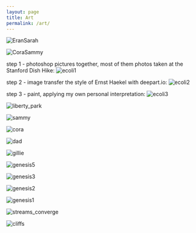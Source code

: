 ```yaml
---
layout: page
title: Art
permalink: /art/
---
```


![EranSarah](https://raw.githubusercontent.com/eagmon/eagmon.github.io/master/images/artwork/EandS.jpg)

![CoraSammy](https://raw.githubusercontent.com/eagmon/eagmon.github.io/master/images/artwork/CandS.jpg)

step 1 - photoshop pictures together, most of them photos taken at the Stanford Dish Hike:
![ecoli1](https://raw.githubusercontent.com/eagmon/eagmon.github.io/master/images/artwork/ecoli1.jpg)

step 2 - image transfer the style of Ernst Haekel with deepart.io:
![ecoli2](https://raw.githubusercontent.com/eagmon/eagmon.github.io/master/images/artwork/ecoli2.jpg)

step 3 - paint, applying my own personal interpretation:
![ecoli3](https://raw.githubusercontent.com/eagmon/eagmon.github.io/master/images/artwork/ecoli3.jpg)

![liberty_park](https://raw.githubusercontent.com/eagmon/eagmon.github.io/master/images/artwork/liberty_park.jpg)

![sammy](https://raw.githubusercontent.com/eagmon/eagmon.github.io/master/images/artwork/sammy.jpg)

![cora](https://raw.githubusercontent.com/eagmon/eagmon.github.io/master/images/artwork/cora.jpg)

![dad](https://raw.githubusercontent.com/eagmon/eagmon.github.io/master/images/artwork/dad.jpg)

![gillie](https://raw.githubusercontent.com/eagmon/eagmon.github.io/master/images/artwork/gillie.jpg)

![genesis5](https://raw.githubusercontent.com/eagmon/eagmon.github.io/master/images/artwork/genesis5.jpg)

![genesis3](https://raw.githubusercontent.com/eagmon/eagmon.github.io/master/images/artwork/genesis3.jpg)

![genesis2](https://raw.githubusercontent.com/eagmon/eagmon.github.io/master/images/artwork/genesis2.jpg)

![genesis1](https://raw.githubusercontent.com/eagmon/eagmon.github.io/master/images/artwork/genesis1.jpg)

![streams_converge](https://raw.githubusercontent.com/eagmon/eagmon.github.io/master/images/artwork/streams_converge.jpg)

![cliffs](https://raw.githubusercontent.com/eagmon/eagmon.github.io/master/images/artwork/cliffs.jpg)

